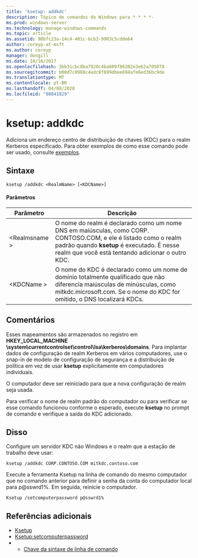 ```yaml
---
title: 'ksetup: addkdc'
description: Tópico de comandos do Windows para * * * *-
ms.prod: windows-server
ms.technology: manage-windows-commands
ms.topic: article
ms.assetid: 98bfc23a-14c4-401c-bcb3-9903c5cdde64
author: coreyp-at-msft
ms.author: coreyp
manager: dongill
ms.date: 10/16/2017
ms.openlocfilehash: 3bb31cbc8ba7920c4ba609f86202e2e62a705078
ms.sourcegitcommit: b00d7c8968c4adc8f699dbee694afe6ed36bc9de
ms.translationtype: MT
ms.contentlocale: pt-BR
ms.lasthandoff: 04/08/2020
ms.locfileid: "80841829"
---
```

# <a name="ksetupaddkdc"></a>ksetup: addkdc



Adiciona um endereço centro de distribuição de chaves (KDC) para o realm Kerberos especificado. Para obter exemplos de como esse comando pode ser usado, consulte [exemplos](#BKMK_Examples).

## <a name="syntax"></a>Sintaxe

```
ksetup /addkdc <RealmName> [<KDCName>] 
```

#### <a name="parameters"></a>Parâmetros

|Parâmetro|Descrição|
|---------|-----------|
|\<Realmsname >|O nome do realm é declarado como um nome DNS em maiúsculas, como CORP. CONTOSO.COM, e ele é listado como o realm padrão quando **ksetup** é executado. É nesse realm que você está tentando adicionar o outro KDC.|
|\<KDCName >|O nome do KDC é declarado como um nome de domínio totalmente qualificado que não diferencia maiúsculas de minúsculas, como mitkdc.microsoft.com. Se o nome do KDC for omitido, o DNS localizará KDCs.|

## <a name="remarks"></a>Comentários

Esses mapeamentos são armazenados no registro em **HKEY_LOCAL_MACHINE \system\currentcontrolset\control\lsa\kerberos\domains**. Para implantar dados de configuração de realm Kerberos em vários computadores, use o snap-in de modelo de configuração de segurança e a distribuição de política em vez de usar **ksetup** explicitamente em computadores individuais.

O computador deve ser reiniciado para que a nova configuração de realm seja usada.

Para verificar o nome de realm padrão do computador ou para verificar se esse comando funcionou conforme o esperado, execute **ksetup** no prompt de comando e verifique a saída do KDC adicionado.

## <a name="examples"></a><a name=BKMK_Examples></a>Disso

Configure um servidor KDC não Windows e o realm que a estação de trabalho deve usar:
```
ksetup /addkdc CORP.CONTOSO.COM mitkdc.contoso.com
```
Execute a ferramenta Ksetup na linha de comando do mesmo computador que no comando anterior para definir a senha da conta do computador local para p@sswrd1%. Em seguida, reinicie o computador.
```
Ksetup /setcomputerpassword p@sswrd1%
```

## <a name="additional-references"></a>Referências adicionais

-   [Ksetup](ksetup.md)
-   [Ksetup:setcomputerpassword](ksetup-setcomputerpassword.md)
-   - [Chave da sintaxe de linha de comando](command-line-syntax-key.md)